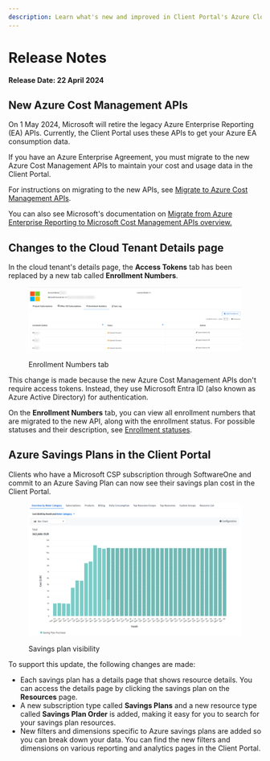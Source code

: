 ```yaml
---
description: Learn what's new and improved in Client Portal's Azure Cloud Spend Management.
---
```


# Release Notes

**Release Date: 22 April 2024**

## New Azure Cost Management APIs

On 1 May 2024, Microsoft will retire the legacy Azure Enterprise Reporting (EA) APIs. Currently, the Client Portal uses these APIs to get your Azure EA consumption data.

If you have an Azure Enterprise Agreement, you must migrate to the new Azure Cost Management APIs to maintain your cost and usage data in the Client Portal.&#x20;

For instructions on migrating to the new APIs, see [Migrate to Azure Cost Management APIs](../cloud-account-onboarding/azure-onboarding/migrate-to-azure-cost-management-apis.md).&#x20;

You can also see Microsoft's documentation on [Migrate from Azure Enterprise Reporting to Microsoft Cost Management APIs overview.](https://learn.microsoft.com/en-us/azure/cost-management-billing/automate/migrate-ea-reporting-arm-apis-overview)

## Changes to the Cloud Tenant Details page <a href="#user-content-cloud-tenant-setup-changes" id="user-content-cloud-tenant-setup-changes"></a>

In the cloud tenant's details page, the **Access Tokens** tab has been replaced by a new tab called **Enrollment Numbers**.

<figure><img src="../.gitbook/assets/image (1).png" alt=""><figcaption><p>Enrollment Numbers tab</p></figcaption></figure>

This change is made because the new Azure Cost Management APIs don't require access tokens. Instead, they use Microsoft Entra ID (also known as Azure Active Directory) for authentication.

On the **Enrollment Numbers** tab, you can view all enrollment numbers that are migrated to the new API, along with the enrollment status. For possible statuses and their description, see [Enrollment statuses](../cloud-account-onboarding/azure-onboarding/migrate-to-azure-cost-management-apis.md#enrollment-statuses).

## Azure Savings Plans in the Client Portal

Clients who have a Microsoft CSP subscription through SoftwareOne and commit to an Azure Saving Plan can now see their savings plan cost in the Client Portal.&#x20;

<figure><img src="../.gitbook/assets/image (295).png" alt="" width="563"><figcaption><p>Savings plan visibility</p></figcaption></figure>

To support this update, the following changes are made:

* Each savings plan has a details page that shows resource details. You can access the details page by clicking the savings plan on the **Resources** page.
* A new subscription type called **Savings Plans** and a new resource type called **Savings Plan Order** is added, making it easy for you to search for your savings plan resources.
* New filters and dimensions specific to Azure savings plans are added so you can break down your data. You can find the new filters and dimensions on various reporting and analytics pages in the Client Portal.&#x20;

